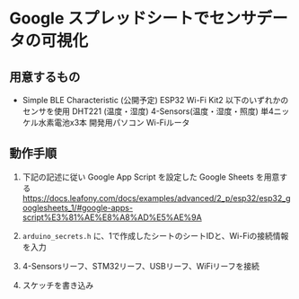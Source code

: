 # Google スプレッドシートでセンサデータの可視化
## 用意するもの
* Simple BLE Characteristic (公開予定)
ESP32 Wi-Fi Kit2
以下のいずれかのセンサを使用
DHT221 (温度・湿度)
4-Sensors(温度・湿度・照度)
単4ニッケル⽔素電池x3本
開発用パソコン
Wi-Fiルータ




## 動作手順

1. 下記の記述に従い Google App Script を設定した Google Sheets を用意する
https://docs.leafony.com/docs/examples/advanced/2_p/esp32/esp32_googlesheets_1/#google-apps-script%E3%81%AE%E8%A8%AD%E5%AE%9A

2. `arduino_secrets.h` に、1で作成したシートのシートIDと、Wi-Fiの接続情報を入力

3. 4-Sensorsリーフ、STM32リーフ、USBリーフ、WiFiリーフを接続

4. スケッチを書き込み
